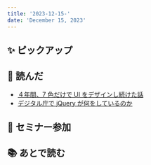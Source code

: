 ```yaml
---
title: '2023-12-15-'
date: 'December 15, 2023'
---
```


## ✨ ピックアップ

## 👀 読んだ

- [４年間、7 色だけで UI をデザインし続けた話](https://note.com/ash/n/n82b11075119a)
- [デジタル庁で jQuery が何をしているのか](https://laiso.hatenablog.com/entry/2023/12/14/184602)

## 🚶 セミナー参加

## 📚 あとで読む
